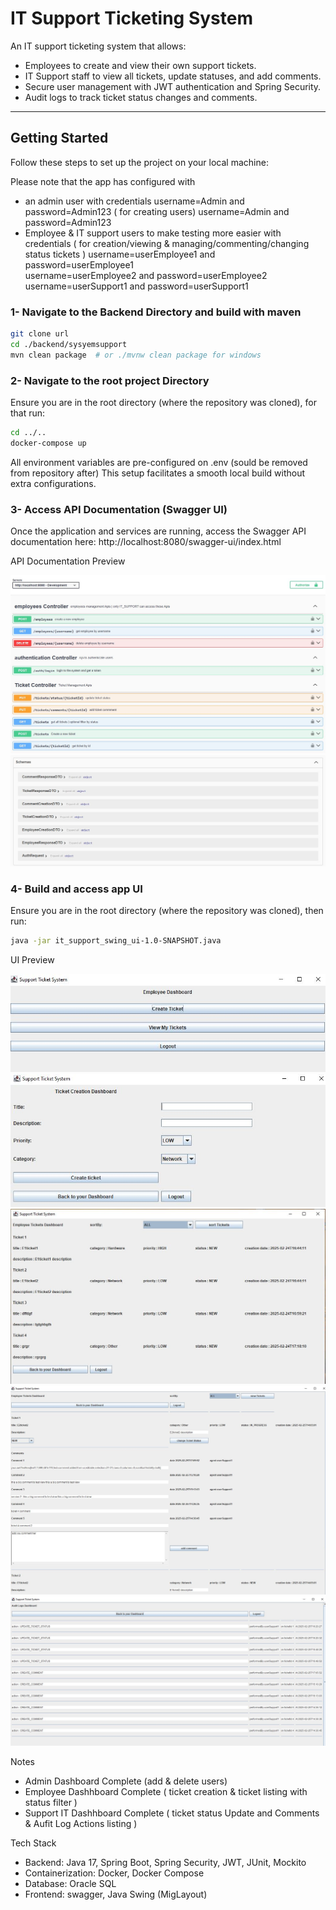 # IT Support Ticketing System

An IT support ticketing system that allows:
- Employees to create and view their own support tickets.
- IT Support staff to view all tickets, update statuses, and add comments.
- Secure user management with JWT authentication and Spring Security.
- Audit logs to track ticket status changes and comments.

---

## Getting Started

Follow these steps to set up the project on your local machine:

Please note that the app has configured with 
- an admin user with credentials username=Admin and password=Admin123  ( for creating users)
    username=Admin and password=Admin123
- Employee & IT support users to make testing more easier with credentials ( for creation/viewing & managing/commenting/changing status tickets )
    username=userEmployee1 and password=userEmployee1   
    username=userEmployee2 and password=userEmployee2
    username=userSupport1 and password=userSupport1  

### 1- Navigate to the Backend Directory and build with maven

```bash
git clone url
cd ./backend/sysyemsupport
mvn clean package  # or ./mvnw clean package for windows
```
### 2- Navigate to the root project Directory

Ensure you are in the root directory (where the repository was cloned), for that run:

```bash
cd ../..
docker-compose up
```
All environment variables are pre-configured on .env (sould be removed from repository after)
This setup facilitates a smooth local build without extra configurations.

### 3- Access API Documentation (Swagger UI)

Once the application and services are running, access the Swagger API documentation here: http://localhost:8080/swagger-ui/index.html

API Documentation Preview

![APIs](https://github.com/younesaa/HAHN-IT_Support_Ticketing_System/blob/main/swagger-preview1.JPG?raw=true)
![DTOs](https://github.com/younesaa/HAHN-IT_Support_Ticketing_System/blob/main/swagger-preview2.JPG?raw=true)

### 4- Build and access app UI

Ensure you are in the root directory (where the repository was cloned), then run:

```bash
java -jar it_support_swing_ui-1.0-SNAPSHOT.java 
```
UI Preview

![Employe Dashboard](https://github.com/younesaa/HAHN-IT_Support_Ticketing_System/blob/main/ui_preview.JPG?raw=true)
![Ticket Creation Dashboard](https://github.com/younesaa/HAHN-IT_Support_Ticketing_System/blob/main/ui_preview_1.JPG?raw=true)
![Employee Ticket List Dashboard](https://github.com/younesaa/HAHN-IT_Support_Ticketing_System/blob/main/ui_preview_2.JPG?raw=true)
![Tickets View Dashboard](https://github.com/younesaa/HAHN-IT_Support_Ticketing_System/blob/main/support_preview_1.JPG?raw=true)
![Audit Logs Dashboard](https://github.com/younesaa/HAHN-IT_Support_Ticketing_System/blob/main/support_preview_2.JPG?raw=true)

Notes

- Admin Dashboard Complete (add & delete users)
- Employee Dashhboard Complete ( ticket creation & ticket listing with status filter )
- Support IT Dashhboard Complete ( ticket status Update and Comments & Aufit Log Actions listing )

Tech Stack

- Backend: Java 17, Spring Boot, Spring Security, JWT, JUnit, Mockito
- Containerization: Docker, Docker Compose
- Database: Oracle SQL
- Frontend: swagger, Java Swing (MigLayout)
